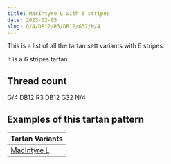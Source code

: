 ```yaml
---
title: MacIntyre L with 6 stripes
date: 2023-02-05
slug: G/4/DB12/R3/DB12/G32/N/4
---
```

This is a list of all the tartan sett variants with 6 stripes.

It is a 6 stripes tartan.


## Thread count
G/4 DB12 R3 DB12 G32 N/4

## Examples of this tartan pattern

| Tartan Variants |
|---------------|
| [MacIntyre L](/variants/g/4/db12/r3/db12/g32/n/4-db000064-g004c00-nd0d0d0-rc80000)||
